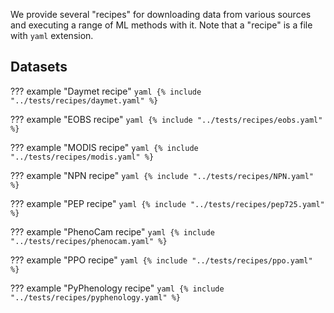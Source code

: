 <!--
SPDX-FileCopyrightText: 2023 Springtime authors

SPDX-License-Identifier: Apache-2.0
-->

We provide several "recipes" for downloading data from various sources and
executing a range of ML methods with it.
Note that a "recipe" is a file with `yaml` extension.

## Datasets

??? example "Daymet recipe"
    ```yaml
    {% include "../tests/recipes/daymet.yaml" %}
    ```


??? example "EOBS recipe"
    ```yaml
    {% include "../tests/recipes/eobs.yaml" %}
    ```


??? example "MODIS recipe"
    ```yaml
    {% include "../tests/recipes/modis.yaml" %}
    ```


??? example "NPN recipe"
    ```yaml
    {% include "../tests/recipes/NPN.yaml" %}
    ```


??? example "PEP recipe"
    ```yaml
    {% include "../tests/recipes/pep725.yaml" %}
    ```


??? example "PhenoCam recipe"
    ```yaml
    {% include "../tests/recipes/phenocam.yaml" %}
    ```


??? example "PPO recipe"
    ```yaml
    {% include "../tests/recipes/ppo.yaml" %}
    ```


??? example "PyPhenology recipe"
    ```yaml
    {% include "../tests/recipes/pyphenology.yaml" %}
    ```